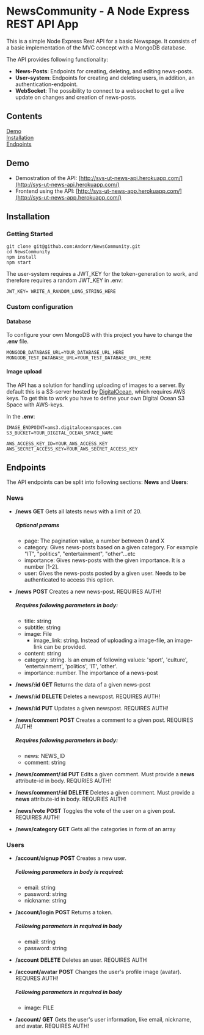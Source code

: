 # NewsCommunity - A Node Express REST API App
This is a simple Node Express Rest API for a basic Newspage. It consists of 
a basic implementation of the MVC concept with a MongoDB database.

The API provides following functionality:
* __News-Posts__: Endpoints for creating, deleting, and editing news-posts.
* __User-system__: Endpoints for creating and deleting users, in addition, an authentication-endpoint.
* __WebSocket__: The possibility to connect to a websocket to get a live update on changes and creation of news-posts.


## Contents
[Demo](#demo)  
[Installation](#installation)  
[Endpoints](#Endpoints)

## Demo
* Demostration of the API: [http://sys-ut-news-api.herokuapp.com/](http://sys-ut-news-api.herokuapp.com/)
* Frontend using the API: [http://sys-ut-news-app.herokuapp.com/](http://sys-ut-news-app.herokuapp.com/)

## Installation

### Getting Started

```
git clone git@github.com:Andorr/NewsCommunity.git
cd NewsCommunity
npm install
npm start
```

The user-system requires a JWT_KEY for the token-generation to work, and therefore requires a random JWT_KEY in .env:

```
JWT_KEY= WRITE_A_RANDOM_LONG_STRING_HERE
```

### Custom configuration

#### Database
To configure your own MongoDB with this project you have to change the __.env__ file.

```
MONGODB_DATABASE_URL=YOUR_DATABASE_URL_HERE
MONGODB_TEST_DATABASE_URL=YOUR_TEST_DATABASE_URL_HERE
```

#### Image upload
The API has a solution for handling uploading of images to a server. By default this is a
S3-server hosted by [DigitalOcean](https://www.digitalocean.com/), which requires AWS keys.
To get this to work you have to define your own Digital Ocean S3 Space with AWS-keys.

In the __.env__:

```
IMAGE_ENDPOINT=ams3.digitaloceanspaces.com
S3_BUCKET=YOUR_DIGITAL_OCEAN_SPACE_NAME

AWS_ACCESS_KEY_ID=YOUR_AWS_ACCESS_KEY
AWS_SECRET_ACCESS_KEY=YOUR_AWS_SECRET_ACCESS_KEY
```



## Endpoints

The API endpoints can be split into following sections: __News__ and __Users__:


### News
* __/news__ **GET**
Gets all latests news with a limit of 20.
  ##### Optional params
  * page: The pagination value, a number between 0 and X
  * category: Gives news-posts based on a given category. For example "IT", "politics", "entertainment", "other"...etc
  * importance: Gives news-posts with the given importance. It is a number [1-2].
  * user: Gives the news-posts posted by a given user. Needs to be authenticated to access this option.

* __/news__ **POST**
Creates a new news-post. REQUIRES AUTH!
  ##### Requires following parameters in body:
  * title: string
  * subtitle: string
  * image: File
    * image_link: string. Instead of uploading a image-file, an image-link can be provided.
  * content: string
  * category: string. Is an enum of following values: 'sport', 'culture', 'entertainment', 'politics', 'IT', 'other'.
  * importance: number. The importance of a news-post


* __/news/:id__ **GET**
Returns the data of a given news-post


* __/news/:id__ **DELETE** 
Deletes a newspost. REQUIRES AUTH!


* __/news/:id__ **PUT**
Updates a given newspost. REQUIRES AUTH!


* __/news/comment__ **POST**
Creates a comment to a given post. REQUIRES AUTH!
  ##### Requires following parameters in body:
  * news: NEWS_ID
  * comment: string


* __/news/comment/:id__ **PUT**
Edits a given comment. Must provide a __news__ attribute-id in body. REQURIES AUTH!


* __/news/comment/:id__ **DELETE**
Deletes a given comment. Must provide a __news__ attribute-id in body. REQURIES AUTH!


* __/news/vote__  **POST**
Toggles the vote of the user on a given post. REQUIRES AUTH!


* __/news/category__ **GET**
Gets all the categories in form of an array


### Users

* __/account/signup__ **POST**
Creates a new user.
  ##### Following parameters in body is required:
  * email: string
  * password: string
  * nickname: string
  
* __/account/login__ **POST**
Returns a token.
  ##### Following parameters in required in body
  * email: string
  * password: string
  
* __/account__ **DELETE**
Deletes an user. REQUIRES AUTH

* __/account/avatar__  **POST**
Changes the user's profile image (avatar). REQURES AUTH!
  ##### Following parameters in required in body
  * image: FILE

* __/account/__ **GET**
Gets the user's user information, like email, nickname, and avatar. REQUIRES AUTH!
